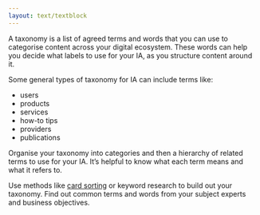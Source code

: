 ```yaml
---
layout: text/textblock
---
```


A taxonomy is a list of agreed terms and words that you can use to categorise content across your digital ecosystem. These words can help you decide what labels to use for your IA, as you structure content around it. 

Some general types of taxonomy for IA can include terms like:
- users
- products
- services
- how-to tips
- providers
- publications

Organise your taxonomy into categories and then a hierarchy of related terms to use for your IA. It’s helpful to know what each term means and what it refers to. 

Use methods like [card sorting](/content-strategy/information-architecture/ia-tools-techniques/#card-sorting) or keyword research to build out your taxonomy. Find out common terms and words from your subject experts and business objectives.

